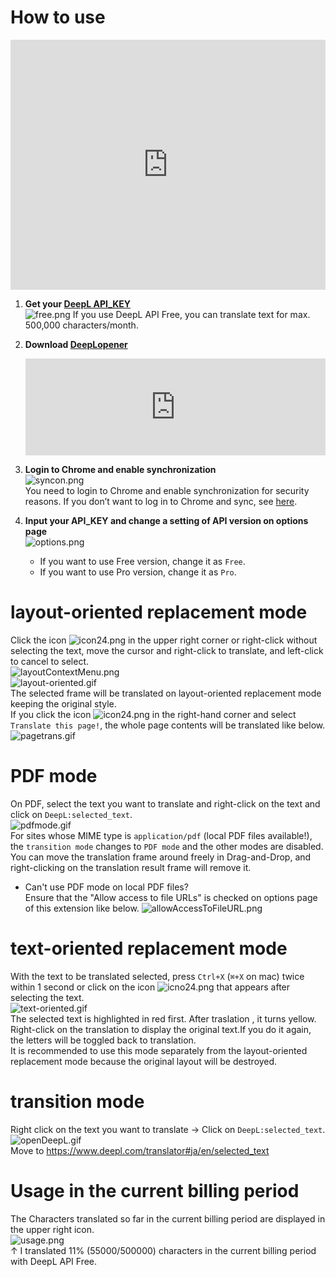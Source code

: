 # How to use

<iframe width="100%" height="400" src="https://www.youtube.com/embed/YlKi-NVJV-E" title="YouTube video player" frameborder="0" allow="accelerometer; autoplay; clipboard-write; encrypted-media; gyroscope; picture-in-picture" allowfullscreen></iframe>
  
  
1. **Get your [DeepL API_KEY](https://www.deepl.com/en/pro/change-plan#developer)**  
   ![free.png](https://cdn-ak.f.st-hatena.com/images/fotolife/t/t3ahat/20210808/20210808042505.png)
   If you use DeepL API Free, you can translate text for max. 500,000 characters/month.

2.  **Download [DeepLopener](https://chrome.google.com/webstore/detail/deepl-opener-pro/almdndhiblbhbnoaakhgefcpmbaoljde)**
    <iframe class="embed-card embed-webcard" style="display: block; width: 100%; height: 155px; max-width: 500px; margin: 10px 0px;" title="DeepLopener" src="https://hatenablog-parts.com/embed?url=https%3A%2F%2Fchrome.google.com%2Fwebstore%2Fdetail%2Fdeeplopener%2Falmdndhiblbhbnoaakhgefcpmbaoljde" frameborder="0" scrolling="no"></iframe>

3.  **Login to Chrome and enable synchronization**  
    ![syncon.png](https://github.com/T3aHat/DeepLopener/raw/main/images/syncon.png)  
    You need to login to Chrome and enable synchronization for security reasons.
    If you don’t want to log in to Chrome and sync, see [here](http://teahat.ml/DeepLopener/#chrome-sync).

4.  **Input your API_KEY and change a setting of API version on options page**  
    ![options.png](https://github.com/T3aHat/DeepLopener/raw/main/images/options.png)
    - If you want to use Free version, change it as `Free`.
    - If you want to use Pro version, change it as `Pro`.

# layout-oriented replacement mode

Click the icon ![icon24.png](https://github.com/T3aHat/DeepLopener/raw/main/icon24.png) in the upper right corner
or right-click without selecting the text,
move the cursor and right-click to translate, and left-click to cancel to select.  
![layoutContextMenu.png](https://github.com/T3aHat/DeepLopener/raw/main/images/layoutContextMenu.png)  
![layout-oriented.gif](https://github.com/T3aHat/DeepLopener/raw/main/images/layout-oriented.gif)  
The selected frame will be translated on layout-oriented replacement mode keeping the original style.  
If you click the icon ![icon24.png](https://github.com/T3aHat/DeepLopener/raw/main/icon24.png) in the right-hand corner and
select `Translate this page!`, the whole page contents will be translated like below.  
![pagetrans.gif](https://github.com/T3aHat/DeepLopener/raw/main/images/pagetrans.gif)

# PDF mode

On PDF, select the text you want to translate and right-click on the text and click on `DeepL:selected_text`.  
![pdfmode.gif](https://github.com/T3aHat/DeepLopener/raw/main/images/pdfmode.gif)  
For sites whose MIME type is `application/pdf` (local PDF files available!), the `transition mode` changes to `PDF mode` and the other modes are disabled.  
You can move the translation frame around freely in Drag-and-Drop, and right-clicking on the translation result frame will remove it.

- Can't use PDF mode on local PDF files?  
  Ensure that the "Allow access to file URLs" is checked on options page of this extension like below.
  ![allowAccessToFileURL.png](https://github.com/T3aHat/DeepLopener/raw/main/images/allowAccessToFileURL.png)

# text-oriented replacement mode

With the text to be translated selected, press `Ctrl+X` (`⌘+X` on mac) twice within 1 second or click on the icon ![icno24.png](https://github.com/T3aHat/DeepLopener/raw/main/icon24.png) that appears after selecting the text.  
![text-oriented.gif](https://github.com/T3aHat/DeepLopener/raw/main/images/text-oriented.gif)  
The selected text is highlighted in red first. After traslation , it turns yellow.  
Right-click on the translation to display the original text.If you do it again, the letters will be toggled back to translation.  
It is recommended to use this mode separately from the layout-oriented replacement mode because the original layout will be destroyed.

# transition mode

Right click on the text you want to translate → Click on `DeepL:selected_text`.  
![openDeepL.gif](https://github.com/T3aHat/DeepLopener/raw/main/images/openDeepL.gif)  
Move to https://www.deepl.com/translator#ja/en/selected_text

# Usage in the current billing period

The Characters translated so far in the current billing period are displayed in the upper right icon.  
 ![usage.png](https://github.com/T3aHat/DeepLopener/raw/main/images/usage.png)  
↑ I translated 11% (55000/500000) characters in the current billing period with DeepL API Free.
